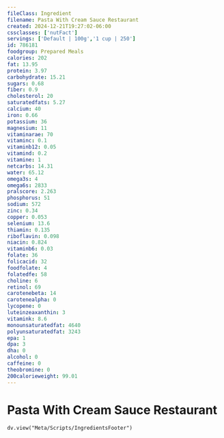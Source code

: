 ```yaml
---
fileClass: Ingredient
filename: Pasta With Cream Sauce Restaurant
created: 2024-12-21T19:27:02-06:00
cssclasses: ['nutFact']
servings: ['Default | 100g','1 cup | 250']
id: 786181
foodgroup: Prepared Meals
calories: 202
fat: 13.95
protein: 3.97
carbohydrate: 15.21
sugars: 0.68
fiber: 0.9
cholesterol: 20
saturatedfats: 5.27
calcium: 40
iron: 0.66
potassium: 36
magnesium: 11
vitaminarae: 70
vitaminc: 0.1
vitaminb12: 0.05
vitamind: 0.2
vitamine: 1
netcarbs: 14.31
water: 65.12
omega3s: 4
omega6s: 2833
pralscore: 2.263
phosphorus: 51
sodium: 572
zinc: 0.34
copper: 0.053
selenium: 13.6
thiamin: 0.135
riboflavin: 0.098
niacin: 0.824
vitaminb6: 0.03
folate: 36
folicacid: 32
foodfolate: 4
folatedfe: 58
choline: 6
retinol: 69
carotenebeta: 14
carotenealpha: 0
lycopene: 0
luteinzeaxanthin: 3
vitamink: 8.6
monounsaturatedfat: 4640
polyunsaturatedfat: 3243
epa: 1
dpa: 3
dha: 0
alcohol: 0
caffeine: 0
theobromine: 0
200calorieweight: 99.01
---
```


# Pasta With Cream Sauce Restaurant

```dataviewjs
dv.view("Meta/Scripts/IngredientsFooter")
```